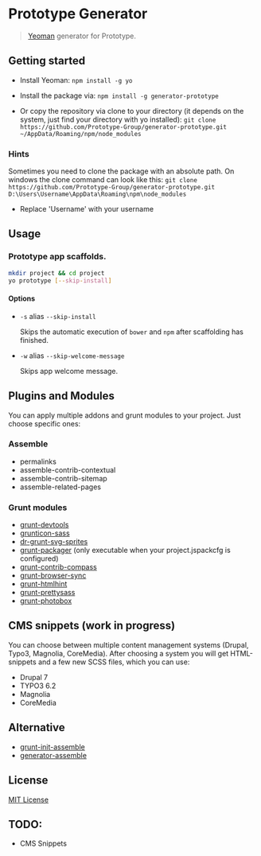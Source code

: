 # Prototype Generator

> [Yeoman][yeoman] generator for Prototype.

## Getting started
- Install Yeoman:
    `npm install -g yo`

- Install the package via:
    `npm install -g generator-prototype`

- Or copy the repository via clone to your directory (it depends on the system, just find your directory with yo installed):
    `git clone https://github.com/Prototype-Group/generator-prototype.git 
	~/AppData/Roaming/npm/node_modules`

### Hints
Sometimes you need to clone the package with an absolute path. On windows the clone command can look like this:
`git clone https://github.com/Prototype-Group/generator-prototype.git 
D:\Users\Username\AppData\Roaming\npm\node_modules`
- Replace 'Username' with your username
 
## Usage

### Prototype app scaffolds.

```bash
mkdir project && cd project
yo prototype [--skip-install]
```

#### Options

* `-s` alias `--skip-install`

  Skips the automatic execution of `bower` and `npm` after scaffolding has finished.

* `-w` alias `--skip-welcome-message`

  Skips app welcome message.

## Plugins and Modules
You can apply multiple addons and grunt modules to your project. Just choose specific ones:
 
### Assemble

 * permalinks
 * assemble-contrib-contextual
 * assemble-contrib-sitemap
 * assemble-related-pages
 
### Grunt modules
 
 * [grunt-devtools](https://github.com/vladikoff/grunt-devtools)
 * [grunticon-sass](https://github.com/Prototype-Group/grunticon)
 * [dr-grunt-svg-sprites](https://github.com/drdk/dr-grunt-svg-sprites)
 * [grunt-packager](https://github.com/bobbor/grunt-packager) (only executable when your project.jspackcfg is configured)
 * [grunt-contrib-compass](https://github.com/gruntjs/grunt-contrib-compass)
 * [grunt-browser-sync](https://npmjs.org/package/grunt-browser-sync)
 * [grunt-htmlhint](https://github.com/yaniswang/grunt-htmlhint)
 * [grunt-prettysass](https://github.com/brandonminch/grunt-prettysass)
 * [grunt-photobox](https://github.com/stefanjudis/grunt-photobox)

## CMS snippets (work in progress)
You can choose between multiple content management systems (Drupal, Typo3, Magnolia, CoreMedia). 
After choosing a system you will get HTML-snippets and a few new SCSS files, which you can use:
 
 * Drupal 7
 * TYPO3 6.2
 * Magnolia
 * CoreMedia

## Alternative

 * [grunt-init-assemble](https://github.com/assemble/grunt-init-assemble)
 * [generator-assemble](https://github.com/assemble/generator-assemble)

## License
[MIT License](http://en.wikipedia.org/wiki/MIT_License)

[yeoman]: http://yeoman.io/

## TODO:
 * CMS Snippets